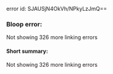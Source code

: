 error id: SJAUSjN4OkVh/NPkyLzJmQ==
### Bloop error:

Not showing 326 more linking errors
#### Short summary: 

Not showing 326 more linking errors